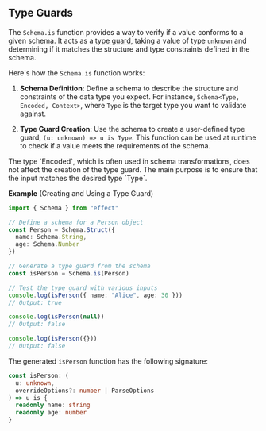 ## Type Guards

The `Schema.is` function provides a way to verify if a value conforms to a given schema. It acts as a [type guard](https://www.typescriptlang.org/docs/handbook/2/narrowing.html#using-type-predicates), taking a value of type `unknown` and determining if it matches the structure and type constraints defined in the schema.

Here's how the `Schema.is` function works:

1. **Schema Definition**: Define a schema to describe the structure and constraints of the data type you expect. For instance, `Schema<Type, Encoded, Context>`, where `Type` is the target type you want to validate against.

2. **Type Guard Creation**: Use the schema to create a user-defined type guard, `(u: unknown) => u is Type`. This function can be used at runtime to check if a value meets the requirements of the schema.

<Aside type="note" title="Role of the Encoded Type in Type Guards">
  The type `Encoded`, which is often used in schema transformations, does
  not affect the creation of the type guard. The main purpose is to ensure
  that the input matches the desired type `Type`.
</Aside>

**Example** (Creating and Using a Type Guard)

```ts twoslash
import { Schema } from "effect"

// Define a schema for a Person object
const Person = Schema.Struct({
  name: Schema.String,
  age: Schema.Number
})

// Generate a type guard from the schema
const isPerson = Schema.is(Person)

// Test the type guard with various inputs
console.log(isPerson({ name: "Alice", age: 30 }))
// Output: true

console.log(isPerson(null))
// Output: false

console.log(isPerson({}))
// Output: false
```

The generated `isPerson` function has the following signature:

```ts showLineNumbers=false
const isPerson: (
  u: unknown,
  overrideOptions?: number | ParseOptions
) => u is {
  readonly name: string
  readonly age: number
}
```

